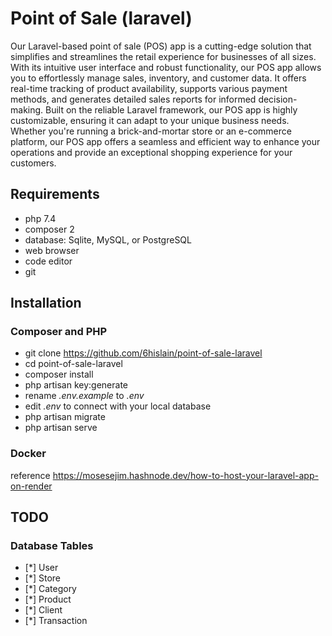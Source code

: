 # Point of Sale (laravel)

Our Laravel-based point of sale (POS) app is a cutting-edge solution that simplifies and streamlines the retail experience for businesses of all sizes. With its intuitive user interface and robust functionality, our POS app allows you to effortlessly manage sales, inventory, and customer data. It offers real-time tracking of product availability, supports various payment methods, and generates detailed sales reports for informed decision-making. Built on the reliable Laravel framework, our POS app is highly customizable, ensuring it can adapt to your unique business needs. Whether you're running a brick-and-mortar store or an e-commerce platform, our POS app offers a seamless and efficient way to enhance your operations and provide an exceptional shopping experience for your customers.

## Requirements

-   php 7.4
-   composer 2
-   database: Sqlite, MySQL, or PostgreSQL
-   web browser
-   code editor
-   git

## Installation

### Composer and PHP

-   git clone https://github.com/6hislain/point-of-sale-laravel
-   cd point-of-sale-laravel
-   composer install
-   php artisan key:generate
-   rename _.env.example_ to _.env_
-   edit _.env_ to connect with your local database
-   php artisan migrate
-   php artisan serve

### Docker

reference https://mosesejim.hashnode.dev/how-to-host-your-laravel-app-on-render

## TODO

### Database Tables

-   [*] User
-   [*] Store
-   [*] Category
-   [*] Product
-   [*] Client
-   [*] Transaction
